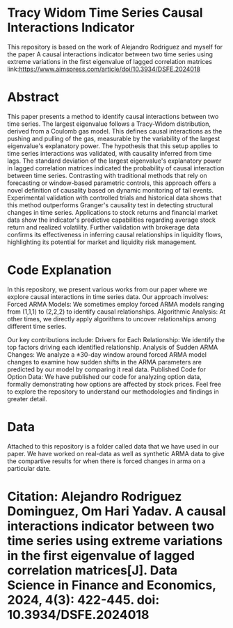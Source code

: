# Tracy Widom Time Series Causal Interactions Indicator 
This repository is based on the work of Alejandro Rodriguez and myself for the paper A causal interactions indicator between two time series using extreme variations in the first eigenvalue of lagged correlation matrices
link:https://www.aimspress.com/article/doi/10.3934/DSFE.2024018 


# Abstract 
This paper presents a method to identify causal interactions between two time series. The largest eigenvalue follows a Tracy-Widom distribution, derived from a Coulomb gas model. This defines causal interactions as the pushing and pulling of the gas, measurable by the variability of the largest eigenvalue's explanatory power. The hypothesis that this setup applies to time series interactions was validated, with causality inferred from time lags. The standard deviation of the largest eigenvalue's explanatory power in lagged correlation matrices indicated the probability of causal interaction between time series. Contrasting with traditional methods that rely on forecasting or window-based parametric controls, this approach offers a novel definition of causality based on dynamic monitoring of tail events. Experimental validation with controlled trials and historical data shows that this method outperforms Granger's causality test in detecting structural changes in time series. Applications to stock returns and financial market data show the indicator's predictive capabilities regarding average stock return and realized volatility. Further validation with brokerage data confirms its effectiveness in inferring causal relationships in liquidity flows, highlighting its potential for market and liquidity risk management.

# Code Explanation
In this repository, we present various works from our paper where we explore causal interactions in time series data. Our approach involves:
Forced ARMA Models: We sometimes employ forced ARMA models ranging from (1,1,1) to (2,2,2) to identify causal relationships.
Algorithmic Analysis: At other times, we directly apply algorithms to uncover relationships among different time series.

Our key contributions include:
Drivers for Each Relationship: We identify the top factors driving each identified relationship.
Analysis of Sudden ARMA Changes: We analyze a ±30-day window around forced ARMA model changes to examine how sudden shifts in the ARMA parameters are predicted by our model by comparing it real data. 
Published Code for Option Data: We have published our code for analyzing option data, formally demonstrating how options are affected by stock prices.
Feel free to explore the repository to understand our methodologies and findings in greater detail. 

# Data
Attached to this repository is a folder called data that we have used in our paper. 
We have worked on real-data as well as synthetic ARMA data to give the compartive results for when there is forced changes in arma on a particular date. 




# Citation: Alejandro Rodriguez Dominguez, Om Hari Yadav. A causal interactions indicator between two time series using extreme variations in the first eigenvalue of lagged correlation matrices[J]. Data Science in Finance and Economics, 2024, 4(3): 422-445. doi: 10.3934/DSFE.2024018
